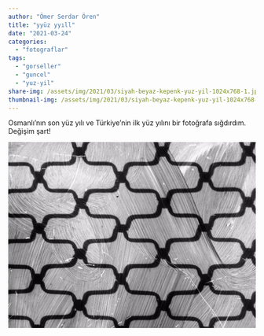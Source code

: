 ```yaml
---
author: "Ömer Serdar Ören"
title: "yyüz yyıll"
date: "2021-03-24"
categories: 
  - "fotograflar"
tags: 
  - "gorseller"
  - "guncel"
  - "yuz-yil"
share-img: /assets/img/2021/03/siyah-beyaz-kepenk-yuz-yil-1024x768-1.jpeg
thumbnail-img: /assets/img/2021/03/siyah-beyaz-kepenk-yuz-yil-1024x768-1.jpeg
---
```


Osmanlı’nın son yüz yılı ve Türkiye’nin ilk yüz yılını bir fotoğrafa sığdırdım. Değişim şart!

![](/assets/img/2021/03/siyah-beyaz-kepenk-yuz-yil-1024x768-1.jpeg)